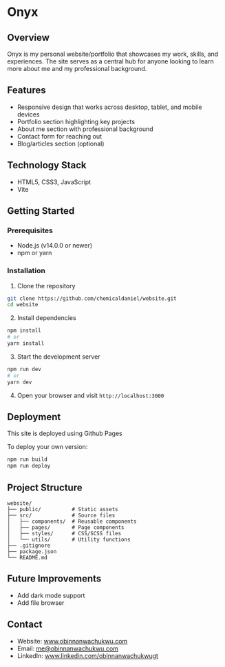 # Onyx

## Overview
Onyx is my personal website/portfolio that showcases my work, skills, and experiences. The site serves as a central hub for anyone looking to learn more about me and my professional background.

## Features
- Responsive design that works across desktop, tablet, and mobile devices
- Portfolio section highlighting key projects
- About me section with professional background
- Contact form for reaching out
- Blog/articles section (optional)

## Technology Stack
- HTML5, CSS3, JavaScript
- Vite

## Getting Started

### Prerequisites
- Node.js (v14.0.0 or newer)
- npm or yarn

### Installation
1. Clone the repository
```bash
git clone https://github.com/chemicaldaniel/website.git
cd website
```

2. Install dependencies
```bash
npm install
# or
yarn install
```

3. Start the development server
```bash
npm run dev
# or
yarn dev
```

4. Open your browser and visit `http://localhost:3000`

## Deployment
This site is deployed using Github Pages

To deploy your own version:
```bash
npm run build
npm run deploy
```

## Project Structure
```
website/
├── public/          # Static assets
├── src/             # Source files
│   ├── components/  # Reusable components
│   ├── pages/       # Page components
│   ├── styles/      # CSS/SCSS files
│   └── utils/       # Utility functions
├── .gitignore
├── package.json
└── README.md
```

## Future Improvements
- Add dark mode support
- Add file browser

## Contact
- Website: www.obinnanwachukwu.com
- Email: me@obinnanwachukwu.com
- LinkedIn: www.linkedin.com/obinnanwachukwugt
